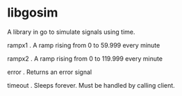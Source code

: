 # libgosim
A library in go to simulate signals using time.

rampx1 . A ramp rising from 0 to 59.999 every minute

rampx2 . A ramp rising from 0 to 119.999 every minute

error . Returns an error signal

timeout . Sleeps forever. Must be handled by calling client.
